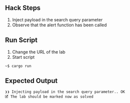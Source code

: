 ## Hack Steps

1. Inject payload in the search query parameter
2. Observe that the alert function has been called

## Run Script

1. Change the URL of the lab
2. Start script

```
~$ cargo run
```

## Expected Output

```
❯❯ Injecting payload in the search query parameter.. OK
🗹 The lab should be marked now as solved
```
